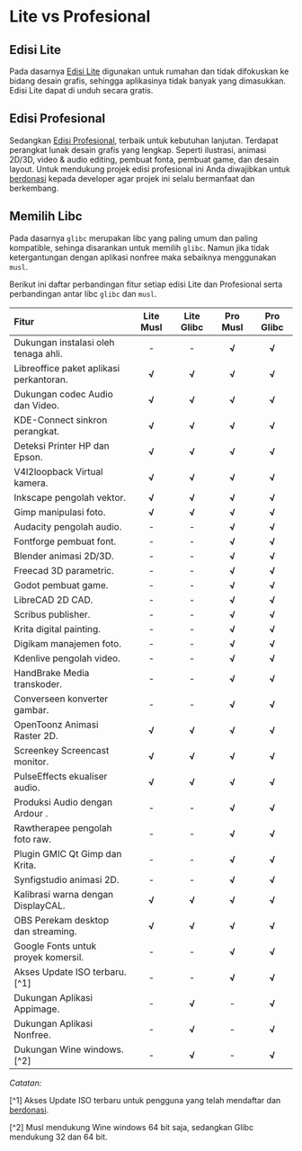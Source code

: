 # Lite vs Profesional

## Edisi Lite

Pada dasarnya [Edisi Lite](https://langitketujuh.id/lite) digunakan untuk rumahan dan tidak difokuskan ke bidang desain grafis, sehingga aplikasinya tidak banyak yang dimasukkan. Edisi Lite dapat di unduh secara gratis.

## Edisi Profesional

Sedangkan [Edisi Profesional](https://langitketujuh.id/pro), terbaik untuk kebutuhan lanjutan. Terdapat perangkat lunak desain grafis yang lengkap. Seperti ilustrasi, animasi 2D/3D, video & audio editing, pembuat fonta, pembuat game, dan desain layout. Untuk mendukung projek edisi profesional ini Anda diwajibkan untuk [berdonasi](https://langitketujuh.id/donasi) kepada developer agar projek ini selalu bermanfaat dan berkembang.

## Memilih Libc

Pada dasarnya `glibc` merupakan libc yang paling umum dan paling kompatible, sehinga disarankan untuk memilih `glibc`. Namun jika tidak ketergantungan dengan aplikasi nonfree maka sebaiknya menggunakan `musl`.

Berikut ini daftar perbandingan fitur setiap edisi Lite dan Profesional serta perbandingan antar libc `glibc` dan `musl`.

**Fitur** | **Lite Musl** | **Lite Glibc** | **Pro Musl** | **Pro Glibc**
:--- | :---: | :---: | :---: | :---:
Dukungan instalasi oleh tenaga ahli. | - | -  | **√** | **√**
Libreoffice paket aplikasi perkantoran. | **√** | **√** | **√** | **√**
Dukungan codec Audio dan Video. | **√** | **√** | **√** | **√**
KDE-Connect sinkron perangkat. | **√** | **√** | **√** | **√**
Deteksi Printer HP dan Epson. | **√** | **√** | **√** | **√**
V4l2loopback Virtual kamera. | **√** | **√** | **√** | **√**
Inkscape pengolah vektor. | **√** | **√** | **√** | **√**
Gimp manipulasi foto. | **√** | **√** | **√** | **√**
Audacity pengolah audio. | - | -  | **√** | **√**
Fontforge pembuat font. | - | -  | **√** | **√**
Blender animasi 2D/3D. | - | -  | **√** | **√**
Freecad 3D parametric. | - | -  | **√** | **√**
Godot pembuat game. | - | -  | **√** | **√**
LibreCAD 2D CAD. | - | -  | **√** | **√**
Scribus publisher. | - | -  | **√** | **√**
Krita digital painting. | - | -  | **√** | **√**
Digikam manajemen foto. | - | -  | **√** | **√**
Kdenlive pengolah video. | - | -  | **√** | **√**
HandBrake Media transkoder. | - | -  | **√** | **√**
Converseen konverter gambar. | - | -  | **√** | **√**
OpenToonz Animasi Raster 2D. | **√** | **√** | **√** | **√**
Screenkey Screencast monitor. | **√** | **√** | **√** | **√**
PulseEffects ekualiser audio. | **√** | **√** | **√** | **√**
Produksi Audio dengan Ardour . | - | -  | **√** | **√**
Rawtherapee pengolah foto raw. | - | -  | **√** | **√**
Plugin GMIC Qt Gimp dan Krita. | - | -  | **√** | **√**
Synfigstudio animasi 2D. | - | -  | **√** | **√**
Kalibrasi warna dengan DisplayCAL. | **√** | **√** | **√** | **√**
OBS Perekam desktop dan streaming. | **√** | **√** | **√** | **√**
Google Fonts untuk proyek komersil. | - | -  | **√** | **√**
Akses Update ISO terbaru. [^1] | -  | - | **√**  | **√**
Dukungan Aplikasi Appimage. | - | **√** | -   | **√**
Dukungan Aplikasi Nonfree.  | - | **√** | -   | **√**
Dukungan Wine windows. [^2] | - | **√** | -  | **√**

*Catatan:*

[^1] Akses Update ISO terbaru untuk pengguna yang telah mendaftar dan [berdonasi](https://langitketujuh.id/donasi).

[^2] Musl mendukung Wine windows 64 bit saja, sedangkan Glibc mendukung 32 dan 64 bit.
